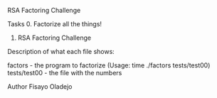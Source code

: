 RSA Factoring Challenge

Tasks
0. Factorize all the things!

1. RSA Factoring Challenge

Description of what each file shows:

factors - the program to factorize (Usage: time ./factors tests/test00)
tests/test00 - the file with the numbers

Author
Fisayo Oladejo
